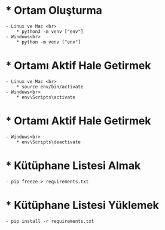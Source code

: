 # * Ortam Oluşturma
    - Linux ve Mac <br>
        * python3 -m venv ["env"]
    - Windows<br>
        * python -m venv ["env"]
# * Ortamı Aktif Hale Getirmek
    - Linux ve Mac <br>
        * source env/bin/activate
    - Windows<br>
        * env\Scripts\activate
# * Ortamı Aktif Hale Getirmek
    - Windows<br>
        * env\Scripts\deactivate
# * Kütüphane Listesi Almak
    - pip freeze > requirements.txt
# * Kütüphane Listesi Yüklemek
    - pip install -r requirements.txt 
